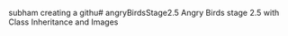 subham creating a githu# angryBirdsStage2.5
Angry Birds stage 2.5 with Class Inheritance and Images
